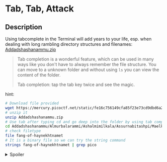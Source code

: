 # Tab, Tab, Attack
## Description
Using tabcomplete in the Terminal will add years to your life, esp. when dealing with long rambling directory structures and filenames: [Addadshashanammu.zip](https://mercury.picoctf.net/static/fe16c756149cfa85f23e73cd9dbd6a25/Addadshashanammu.zip)

> Tab completion is a wonderful feature, which can be used in many ways like you don't have to always remember the file structure. You can move to a unknown folder and without using `ls` you can view the content of the folder.
>
> Tab completion: tap the tab key twice and see the magic.

hint:
```bash
# Download file provided
wget https://mercury.picoctf.net/static/fe16c756149cfa85f23e73cd9dbd6a25/Addadshashanammu.zip
# unzip it
unzip Addadshashanammu.zip
# Use tab after typing cd and go deep into the folder by using tab completion.
cd Addadshashanammu/Almurbalarammi/Ashalmimilkala/Assurnabitashpi/Maelkashishi/Onnissiralis/Ularradallaku
# check filetype
file fang-of-haynekhtnamet
# It is a binary file so we can try the string command
strings fang-of-haynekhtnamet | grep pico
```

<details>
<summary>Spoiler</summary>

picoCTF{l3v3l_up!_t4k3_4_r35t!_76266e38}

</details>
